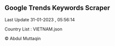 

## Google Trends Keywords Scraper 
 
Last Update 31-01-2023 , 05:56:14

Country List :
VIETNAM.json



© Abdul Muttaqin 
